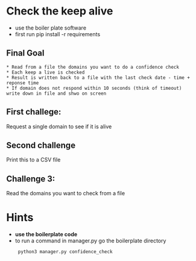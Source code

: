 # Check the keep alive

* use the boiler plate software
* first run pip install -r requirements

## Final Goal
    * Read from a file the domains you want to do a confidence check
    * Each keep a live is checked
    * Result is written back to a file with the last check date - time + reponse time
    * If domain does not respond within 10 seconds (think of timeout) write down in file and shwo on screen
              

## First challege:

Request a single domain to see if it is alive

## Second challenge

Print this to a CSV file

## Challenge 3: 

Read the domains you want to check from a file 

# Hints

* __use the boilerplate code__
* to run a command in manager.py go the boilerplate directory
   ```bash
    python3 manager.py confidence_check
 
```
